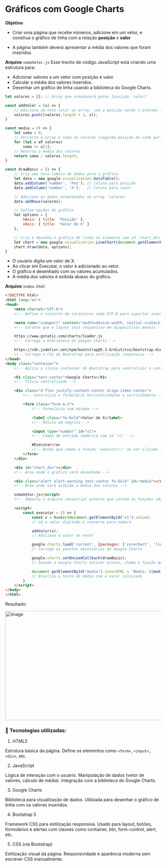 # Gráficos com Google Charts

**Objetivo**
- Criar uma página que recebe números, adicione em um vetor, e construa o gráfico de linha com a relação **posição** x **valor**

- A página também deverá apresentar a média dos valores que foram inseridos

**Arquivo** `somaVetor.js`
Esse trecho de código JavaScript está criando uma estrutura para:
- Adicionar valores a um vetor com posição e valor.
- Calcular a média dos valores inseridos.
- Desenhar um gráfico de linha usando a biblioteca do Google Charts.
  
```javascript
let valores = []; // Array que armazenará pares [posição, valor]

const addValor = (x) => {
    // Adiciona um novo valor ao array, com a posição sendo o próximo índice
    valores.push([valores.length + 1, x]);
}

const media = () => {
    let soma = 0;
    // Percorre o array e soma os valores (segunda posição de cada par)
    for (let x of valores)
        soma += x[1];
    // Retorna a média dos valores
    return soma / valores.length;
}

const drawBasic = () => {
    // Cria uma nova tabela de dados para o gráfico
    let data = new google.visualization.DataTable();
    data.addColumn('number', 'Pos'); // Coluna para posição
    data.addColumn('number', 'X');   // Coluna para valor

    // Adiciona os dados armazenados no array 'valores'
    data.addRows(valores);

    // Define opções do gráfico
    let options = {
        hAxis: { title: 'Posição' },
        vAxis: { title: 'Valor de X' }
    };

    // Cria e desenha o gráfico de linha no elemento com id 'chart_div'
    let chart = new google.visualization.LineChart(document.getElementById('chart_div'));
    chart.draw(data, options);
}
```

- O usuário digita um valor de X.
- Ao clicar em Executar, o valor é adicionado ao vetor.
- O gráfico é desenhado com os valores acumulados.
- A média dos valores é exibida abaixo do gráfico.

**Arquivo** `ìndex.html`
```html
<!DOCTYPE html>
<html lang="en">
<head>
    <meta charset="UTF-8">
    <!-- Define o conjunto de caracteres como UTF-8 para suportar acentuação -->

    <meta name="viewport" content="width=device-width, initial-scale=1.0">
    <!-- Garante que o layout seja responsivo em dispositivos móveis -->

    https://www.gstatic.com/charts/loader.js
    <!-- Carrega a biblioteca do Google Charts -->

    https://cdn.jsdelivr.net/npm/bootstrap@5.3.8/dist/css/bootstrap.min.css
    <!-- Carrega o CSS do Bootstrap para estilização responsiva -->
</head>
<body class="container">
    <!-- Aplica a classe container do Bootstrap para centralizar o conteúdo -->

    <h1 class="text-center">Google Charts</h1>
    <!-- Título centralizado -->

    <div class="d-flex justify-content-center align-items-center">
        <!-- Centraliza o formulário horizontalmente e verticalmente -->

        <form class="form m-2">
            <!-- Formulário com margem -->

            <label class="fw-bold">Valor de X</label>
            <!-- Rótulo em negrito -->

            <input type="number" id="v1">
            <!-- Campo de entrada numérica com id 'v1' -->

            #Executar</a>
            <!-- Botão que chama a função 'executar()' ao ser clicado -->
        </form>
    </div>

    <div id="chart_div"></div>
    <!-- Área onde o gráfico será desenhado -->

    <div class="alert alert-warning text-center fw-bold" id="media"></div>
    <!-- Área onde será exibida a média dos valores -->

    somaVetor.js</script>
    <!-- Importa o arquivo JavaScript externo que contém as funções addValor, media e drawBasic -->

    <script>
        const executar = () => {
            const x = Number(document.getElementById("v1").value);
            // Lê o valor digitado e converte para número

            addValor(x);
            // Adiciona o valor ao vetor

            google.charts.load('current', {packages: ['corechart', 'line']});
            // Carrega os pacotes necessários do Google Charts

            google.charts.setOnLoadCallback(drawBasic);
            // Quando o Google Charts estiver pronto, chama a função que desenha o gráfico

            document.getElementById("media").innerHTML = `Media: ${media()}`;
            // Atualiza o texto da média com o valor calculado
        }
    </script>
</body>
</html>
```

Resultado:

<img width="1252" height="353" alt="image" src="https://github.com/user-attachments/assets/775c679c-86df-4588-9517-a727d34f6df1" />

### 🧰 Tecnologias utilizadas:

1. HTML5

Estrutura básica da página.
Define os elementos como `<form>`, `<input>`, `<div>`, etc.


2. JavaScript

Lógica de interação com o usuário.
Manipulação de dados (vetor de valores, cálculo de média).
Integração com a biblioteca do Google Charts.

3. Google Charts

Biblioteca para visualização de dados.
Utilizada para desenhar o gráfico de linha com os valores inseridos.

4. Bootstrap 5

Framework CSS para estilização responsiva.
Usado para layout, botões, formulários e alertas com classes como container, btn, form-control, alert, etc.

5. CSS (via Bootstrap)

Estilização visual da página.
Responsividade e aparência moderna sem escrever CSS manualmente.
